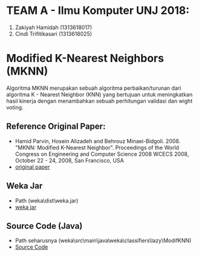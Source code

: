 # TEAM A - Ilmu Komputer UNJ 2018:
1. Zakiyah Hamidah (1313618017)
2. Cindi Trifitikasari (1313618025)

# Modified K-Nearest Neighbors (MKNN)
Algoritma MKNN merupakan sebuah algoritma perbaikan/turunan dari algoritma K - Nearest Neighbor (KNN) yang bertujuan untuk meningkatkan hasil kinerja dengan menambahkan sebuah perhitungan validasi dan wight voting.

## Reference Original Paper:
* Hamid Parvin, Hosein Alizadeh and Behrouz Minaei-Bidgoli. 2008. "MKNN: Modified K-Nearest Neighbor". Proceedings of the World Congress on Engineering and Computer Science 2008
WCECS 2008, October 22 - 24, 2008, San Francisco, USA
* [original paper](https://github.com/kiyahza27/MKNN-Algorithm/blob/main/Paper%20Original%20MKNN.pdf)
## Weka Jar
* Path (weka\dist\weka.jar)
* [weka jar](https://github.com/cinditrifs/MKNN-Algorithm/tree/main/weka/weka/dist)
## Source Code (Java)
* Path seharusnya (weka\src\main\java\weka\classifiers\lazy\ModifKNN)
* [Source Code](https://github.com/cinditrifs/MKNN-Algorithm/blob/main/MKNN.java)
